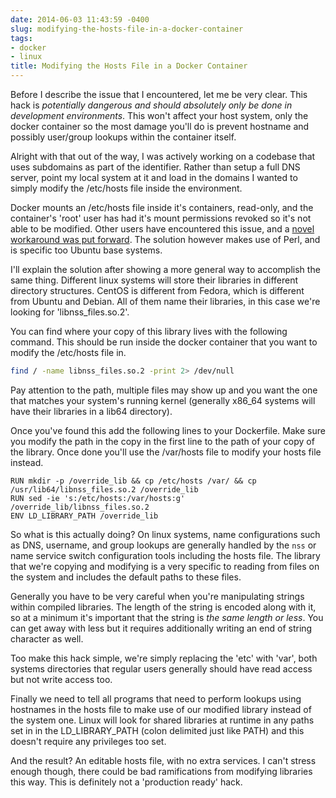 ```yaml
---
date: 2014-06-03 11:43:59 -0400
slug: modifying-the-hosts-file-in-a-docker-container
tags:
- docker
- linux
title: Modifying the Hosts File in a Docker Container
---
```


Before I describe the issue that I encountered, let me be very clear. This hack
is *potentially dangerous and should absolutely only be done in development
environments*. This won't affect your host system, only the docker container so
the most damage you'll do is prevent hostname and possibly user/group lookups
within the container itself.

Alright with that out of the way, I was actively working on a codebase that
uses subdomains as part of the identifier. Rather than setup a full DNS server,
point my local system at it and load in the domains I wanted to simply modify
the /etc/hosts file inside the environment.

Docker mounts an /etc/hosts file inside it's containers, read-only, and the
container's 'root' user has had it's mount permissions revoked so it's not able
to be modified. Other users have encountered this issue, and a [novel
workaround was put forward][1]. The solution however makes use of Perl, and is
specific too Ubuntu base systems.

I'll explain the solution after showing a more general way to accomplish the
same thing. Different linux systems will store their libraries in different
directory structures. CentOS is different from Fedora, which is different from
Ubuntu and Debian. All of them name their libraries, in this case we're looking
for 'libnss_files.so.2'.

You can find where your copy of this library lives with the following command.
This should be run inside the docker container that you want to modify the
/etc/hosts file in.

```bash
find / -name libnss_files.so.2 -print 2> /dev/null
```

Pay attention to the path, multiple files may show up and you want the one that
matches your system's running kernel (generally x86_64 systems will have their
libraries in a lib64 directory).

Once you've found this add the following lines to your Dockerfile. Make sure
you modify the path in the copy in the first line to the path of your copy of
the library. Once done you'll use the /var/hosts file to modify your hosts file
instead.

```docker
RUN mkdir -p /override_lib && cp /etc/hosts /var/ && cp /usr/lib64/libnss_files.so.2 /override_lib
RUN sed -ie 's:/etc/hosts:/var/hosts:g' /override_lib/libnss_files.so.2
ENV LD_LIBRARY_PATH /override_lib
```

So what is this actually doing? On linux systems, name configurations such as
DNS, username, and group lookups are generally handled by the `nss` or name
service switch configuration tools including the hosts file. The library that
we're copying and modifying is a very specific to reading from files on the
system and includes the default paths to these files.

Generally you have to be very careful when you're manipulating strings within
compiled libraries. The length of the string is encoded along with it, so at a
minimum it's important that the string is *the same length or less*. You can
get away with less but it requires additionally writing an end of string
character as well.

Too make this hack simple, we're simply replacing the 'etc' with 'var', both
systems directories that regular users generally should have read access but
not write access too.

Finally we need to tell all programs that need to perform lookups using
hostnames in the hosts file to make use of our modified library instead of the
system one. Linux will look for shared libraries at runtime in any paths set in
in the LD_LIBRARY_PATH (colon delimited just like PATH) and this doesn't
require any privileges too set.

And the result? An editable hosts file, with no extra services. I can't stress
enough though, there could be bad ramifications from modifying libraries this
way. This is definitely not a 'production ready' hack.

[1]: https://stackoverflow.com/questions/19414543/how-can-i-make-etc-hosts-writable-by-root-in-a-docker-container
